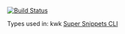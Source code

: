 [![Build Status](https://travis-ci.org/rjarmstrong/kwk-types.svg?branch=master)](https://travis-ci.org/rjarmstrong/kwk-types)

Types used in: kwk <a title="kwk super snippets CLI" href="https://github.com/rjarmstrong/kwk">Super Snippets CLI</a>
